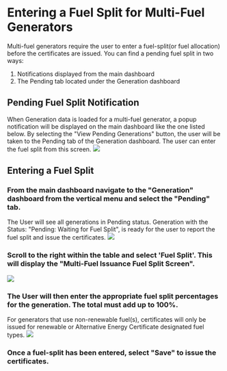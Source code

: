# Entering a Fuel Split for Multi-Fuel Generators

Multi-fuel generators require the user to enter a fuel-split(or fuel allocation) before the certificates are issued. You can find a pending fuel split in two ways:

1) Notifications displayed from the main dashboard
2) The Pending tab located under the Generation dashboard 

## Pending Fuel Split Notification
When Generation data is loaded for a multi-fuel generator, a popup notification will be displayed on the main dashboard like the one listed below. By selecting the "View Pending Generations" button, the user will be taken to the Pending tab of the Generation dashboard. The user can enter the fuel split from this screen.
![](https://github.com/mrets/photos/blob/master/multifuel_1.2.png?raw=true)

## Entering a Fuel Split 
### From the main dashboard navigate to the "Generation" dashboard from the vertical menu and select the "Pending" tab. 
The User will see all generations in Pending status. Generation with the Status: "Pending: Waiting for Fuel Split", is ready for the user to report the fuel split and issue the certificates. 
![](https://github.com/mrets/photos/blob/2569f209ccbd75f60f34c6760160241464c9f0ab/multifuel_2.2.png?raw=true)

### Scroll to the right within the table and select 'Fuel Split'. This will display the "Multi-Fuel Issuance Fuel Split Screen". 
![](https://github.com/mrets/photos/blob/48f344b90b96282ac1c5239d41c46c8fd0744d8a/multifuel_3.2.png?raw=true)

### The User will then enter the appropriate fuel split percentages for the generation. The total must add up to 100%. 
For generators that use non-renewable fuel(s), certificates will only be issued for renewable or Alternative Energy Certificate designated fuel types.
![](https://github.com/mrets/photos/blob/6c763076a68b61b3e5bb8c7f61dd87db85b2ee81/multifuel_4.2.png?raw=true)

### Once a fuel-split has been entered, select "Save" to issue the certificates. 
